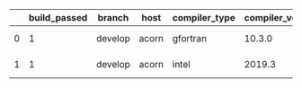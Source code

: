 |    |   build_passed | branch   | host   | compiler_type   | compiler_version   | mpi_type   | mpi_version   | o_g   | os    |   unit_pass | unit_fail   |   system_pass |   system_fail |   example_pass |   example_fail |   nuopc_pass |   nuopc_fail | hash                                                                                                                     | modified                   |
|----|----------------|----------|--------|-----------------|--------------------|------------|---------------|-------|-------|-------------|-------------|---------------|---------------|----------------|----------------|--------------|--------------|--------------------------------------------------------------------------------------------------------------------------|----------------------------|
|  0 |              1 | develop  | acorn  | gfortran        | 10.3.0             | mpich3     | 8.1.7         | g     | Linux |       13695 | 0           |            49 |             0 |             80 |              0 |           50 |            0 | [artifacts](https://github.com/ryanlong1004/esmf-test-artifacts/tree/acorn/develop/acorn/gfortran/10.3.0/g/mpich3/8.1.7) | 2022-01-31 01:38:59.050173 |
|  1 |              1 | develop  | acorn  | intel           | 2019.3             | mpi        | 8.1.7         | g     | Linux |       11931 | queued28    |            49 |             0 |             80 |              0 |           50 |            0 | [artifacts](https://github.com/ryanlong1004/esmf-test-artifacts/tree/acorn/develop/acorn/intel/2019.3/g/mpi/8.1.7)       | 2022-01-31 01:38:59.050173 |
